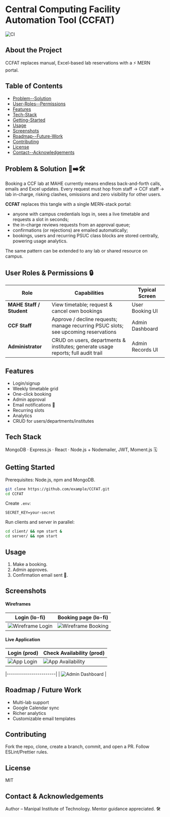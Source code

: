 # Central Computing Facility Automation Tool (CCFAT)

![CI](https://example.com/ci-badge.svg)

## About the Project
CCFAT replaces manual, Excel-based lab reservations with a ⚡ MERN portal.

## Table of Contents
- [Problem--Solution](#problem--solution)
- [User-Roles--Permissions](#user-roles--permissions)
- [Features](#features)
- [Tech-Stack](#tech-stack)
- [Getting-Started](#getting-started)
- [Usage](#usage)
- [Screenshots](#screenshots)
- [Roadmap--Future-Work](#roadmap--future-work)
- [Contributing](#contributing)
- [License](#license)
- [Contact--Acknowledgements](#contact--acknowledgements)

## Problem & Solution 🚧➡️🛠️
Booking a CCF lab at MAHE currently means endless back-and-forth calls, emails and Excel updates. Every request must hop from staff → CCF staff → lab in-charge, risking clashes, omissions and zero visibility for other users.

**CCFAT** replaces this tangle with a single MERN-stack portal:
* anyone with campus credentials logs in, sees a live timetable and requests a slot in seconds;
* the in-charge reviews requests from an approval queue;
* confirmations (or rejections) are emailed automatically;
* bookings, users and recurring PSUC class blocks are stored centrally, powering usage analytics.

The same pattern can be extended to any lab or shared resource on campus.

## User Roles & Permissions 🔒
| Role | Capabilities | Typical Screen |
|------|--------------|----------------|
| **MAHE Staff / Student** | View timetable; request & cancel own bookings | User Booking UI |
| **CCF Staff** | Approve / decline requests; manage recurring PSUC slots; see upcoming reservations | Admin Dashboard |
| **Administrator** | CRUD on users, departments & institutes; generate usage reports; full audit trail | Admin Records UI |

## Features
- Login/signup
- Weekly timetable grid
- One-click booking
- Admin approval
- Email notifications 📧
- Recurring slots
- Analytics
- CRUD for users/departments/institutes

## Tech Stack
MongoDB · Express.js · React · Node.js + Nodemailer, JWT, Moment.js 🗓️

## Getting Started
Prerequisites: Node.js, npm and MongoDB.
```bash
git clone https://github.com/example/CCFAT.git
cd CCFAT
```
Create `.env`:
```env
SECRET_KEY=your-secret
```
Run clients and server in parallel:
```bash
cd client/ && npm start &
cd server/ && npm start
```

## Usage
1. Make a booking.
2. Admin approves.
3. Confirmation email sent 📧.

## Screenshots
#### Wireframes
| Login (lo-fi) | Booking page (lo-fi) |
|--------------|----------------------|
| ![Wireframe Login](assets/ccfat_wireframe_login.png) | ![Wireframe Booking](assets/ccfat_wireframe_booking.png) |
#### Live Application
| Login (prod) | Check Availability (prod) |
|--------------|---------------------------|
| ![App Login](assets/ccfat_app_login.png) | ![App Availability](assets/ccfat_app_check_availability.png) |

|------------------------|
| ![Admin Dashboard](assets/ccfat_app_admin_dashboard.png) |

## Roadmap / Future Work
- Multi-lab support
- Google Calendar sync
- Richer analytics
- Customizable email templates

## Contributing
Fork the repo, clone, create a branch, commit, and open a PR. Follow ESLint/Prettier rules.

## License
MIT

## Contact & Acknowledgements
Author – Manipal Institute of Technology. Mentor guidance appreciated. 🛠️
